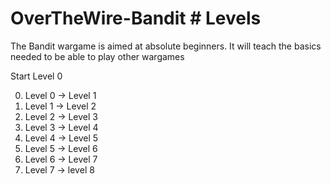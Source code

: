 # OverTheWire-Bandit # Levels
The Bandit wargame is aimed at absolute beginners. It will teach the basics needed to be able to play other wargames

Start Level 0

0) Level 0 -> Level 1
1) Level 1 -> Level 2
2) Level 2 -> Level 3
3) Level 3 -> Level 4
4) Level 4 -> Level 5
5) Level 5 -> Level 6
6) Level 6 -> Level 7
7) Level 7 -> level 8
